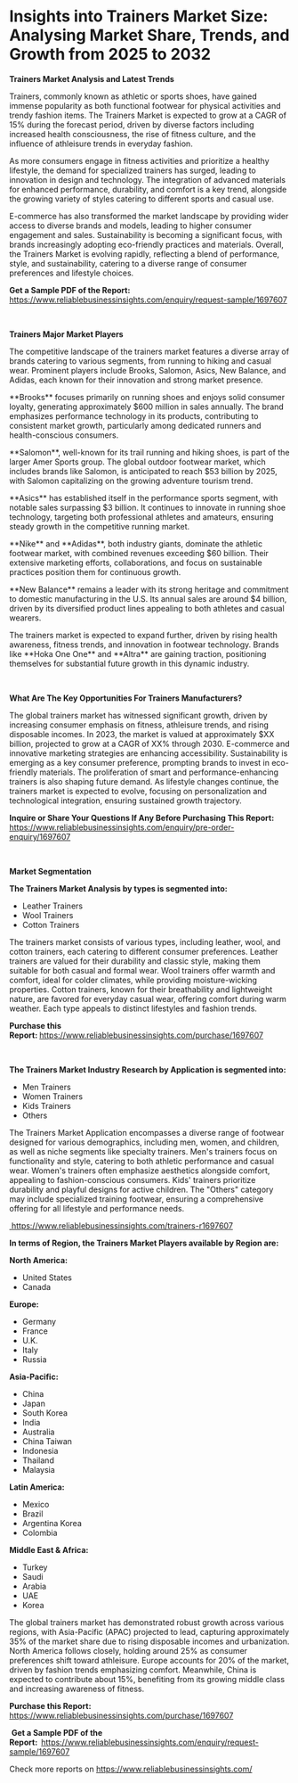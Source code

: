 <p><h1>Insights into Trainers Market Size: Analysing Market Share, Trends, and Growth from 2025 to 2032</h1></p><p><strong>Trainers Market Analysis and Latest Trends</strong></p>
<p><p>Trainers, commonly known as athletic or sports shoes, have gained immense popularity as both functional footwear for physical activities and trendy fashion items. The Trainers Market is expected to grow at a CAGR of 15% during the forecast period, driven by diverse factors including increased health consciousness, the rise of fitness culture, and the influence of athleisure trends in everyday fashion. </p><p>As more consumers engage in fitness activities and prioritize a healthy lifestyle, the demand for specialized trainers has surged, leading to innovation in design and technology. The integration of advanced materials for enhanced performance, durability, and comfort is a key trend, alongside the growing variety of styles catering to different sports and casual use. </p><p>E-commerce has also transformed the market landscape by providing wider access to diverse brands and models, leading to higher consumer engagement and sales. Sustainability is becoming a significant focus, with brands increasingly adopting eco-friendly practices and materials. Overall, the Trainers Market is evolving rapidly, reflecting a blend of performance, style, and sustainability, catering to a diverse range of consumer preferences and lifestyle choices.</p></p>
<p><strong>Get a Sample PDF of the Report:&nbsp;</strong> <a href="https://www.reliablebusinessinsights.com/enquiry/request-sample/1697607?utm_campaign=2286&utm_medium=2&utm_source=Github&utm_content=ia&utm_term=07022025&utm_id=trainers">https://www.reliablebusinessinsights.com/enquiry/request-sample/1697607</a></p>
<p>&nbsp;</p>
<p><strong>Trainers Major Market Players</strong></p>
<p><p>The competitive landscape of the trainers market features a diverse array of brands catering to various segments, from running to hiking and casual wear. Prominent players include Brooks, Salomon, Asics, New Balance, and Adidas, each known for their innovation and strong market presence.</p><p>**Brooks** focuses primarily on running shoes and enjoys solid consumer loyalty, generating approximately $600 million in sales annually. The brand emphasizes performance technology in its products, contributing to consistent market growth, particularly among dedicated runners and health-conscious consumers.</p><p>**Salomon**, well-known for its trail running and hiking shoes, is part of the larger Amer Sports group. The global outdoor footwear market, which includes brands like Salomon, is anticipated to reach $53 billion by 2025, with Salomon capitalizing on the growing adventure tourism trend.</p><p>**Asics** has established itself in the performance sports segment, with notable sales surpassing $3 billion. It continues to innovate in running shoe technology, targeting both professional athletes and amateurs, ensuring steady growth in the competitive running market.</p><p>**Nike** and **Adidas**, both industry giants, dominate the athletic footwear market, with combined revenues exceeding $60 billion. Their extensive marketing efforts, collaborations, and focus on sustainable practices position them for continuous growth.</p><p>**New Balance** remains a leader with its strong heritage and commitment to domestic manufacturing in the U.S. Its annual sales are around $4 billion, driven by its diversified product lines appealing to both athletes and casual wearers.</p><p>The trainers market is expected to expand further, driven by rising health awareness, fitness trends, and innovation in footwear technology. Brands like **Hoka One One** and **Altra** are gaining traction, positioning themselves for substantial future growth in this dynamic industry.</p></p>
<p>&nbsp;</p>
<p><strong>What Are The Key Opportunities For Trainers Manufacturers?</strong></p>
<p><p>The global trainers market has witnessed significant growth, driven by increasing consumer emphasis on fitness, athleisure trends, and rising disposable incomes. In 2023, the market is valued at approximately $XX billion, projected to grow at a CAGR of XX% through 2030. E-commerce and innovative marketing strategies are enhancing accessibility. Sustainability is emerging as a key consumer preference, prompting brands to invest in eco-friendly materials. The proliferation of smart and performance-enhancing trainers is also shaping future demand. As lifestyle changes continue, the trainers market is expected to evolve, focusing on personalization and technological integration, ensuring sustained growth trajectory.</p></p>
<p><strong>Inquire or Share Your Questions If Any Before Purchasing This Report:</strong> <a href="https://www.reliablebusinessinsights.com/enquiry/pre-order-enquiry/1697607?utm_campaign=2286&utm_medium=2&utm_source=Github&utm_content=ia&utm_term=07022025&utm_id=trainers">https://www.reliablebusinessinsights.com/enquiry/pre-order-enquiry/1697607</a></p>
<p>&nbsp;</p>
<p><strong>Market Segmentation</strong></p>
<p><strong>The Trainers Market Analysis by types is segmented into:</strong></p>
<p><ul><li>Leather Trainers</li><li>Wool Trainers</li><li>Cotton Trainers</li></ul></p>
<p><p>The trainers market consists of various types, including leather, wool, and cotton trainers, each catering to different consumer preferences. Leather trainers are valued for their durability and classic style, making them suitable for both casual and formal wear. Wool trainers offer warmth and comfort, ideal for colder climates, while providing moisture-wicking properties. Cotton trainers, known for their breathability and lightweight nature, are favored for everyday casual wear, offering comfort during warm weather. Each type appeals to distinct lifestyles and fashion trends.</p></p>
<p><strong>Purchase this Report:&nbsp;</strong><a href="https://www.reliablebusinessinsights.com/purchase/1697607?utm_campaign=2286&utm_medium=2&utm_source=Github&utm_content=ia&utm_term=07022025&utm_id=trainers">https://www.reliablebusinessinsights.com/purchase/1697607</a></p>
<p>&nbsp;</p>
<p><strong>The Trainers Market Industry Research by Application is segmented into:</strong></p>
<p><ul><li>Men Trainers</li><li>Women Trainers</li><li>Kids Trainers</li><li>Others</li></ul></p>
<p><p>The Trainers Market Application encompasses a diverse range of footwear designed for various demographics, including men, women, and children, as well as niche segments like specialty trainers. Men's trainers focus on functionality and style, catering to both athletic performance and casual wear. Women's trainers often emphasize aesthetics alongside comfort, appealing to fashion-conscious consumers. Kids' trainers prioritize durability and playful designs for active children. The "Others" category may include specialized training footwear, ensuring a comprehensive offering for all lifestyle and performance needs.</p></p>
<p><a href="https://www.reliablebusinessinsights.com/trainers-r1697607?utm_campaign=2286&utm_medium=2&utm_source=Github&utm_content=ia&utm_term=07022025&utm_id=trainers">&nbsp;https://www.reliablebusinessinsights.com/trainers-r1697607</a></p>
<p><strong>In terms of Region, the Trainers Market Players available by Region are:</strong></p>
<p>
    <p> <strong> North America: </strong>
        <ul>
            <li>United States</li>
            <li>Canada</li>
        </ul>
        </p> 
    <p> <strong> Europe: </strong>
        <ul>
            <li>Germany</li>
            <li>France</li>
            <li>U.K.</li>
            <li>Italy</li>
            <li>Russia</li>
        </ul>
        </p> 
    <p> <strong> Asia-Pacific: </strong>
        <ul>
            <li>China</li>
            <li>Japan</li>
            <li>South Korea</li>
            <li>India</li>
            <li>Australia</li>
            <li>China Taiwan</li>
            <li>Indonesia</li>
            <li>Thailand</li>
            <li>Malaysia</li>
        </ul>
        </p> 
    <p> <strong> Latin America: </strong>
        <ul>
            <li>Mexico</li>
            <li>Brazil</li>
            <li>Argentina Korea</li>
            <li>Colombia</li>
        </ul>
        </p> 
    <p> <strong> Middle East & Africa: </strong>
        <ul>
            <li>Turkey</li>
            <li>Saudi</li>
            <li>Arabia</li>
            <li>UAE</li>
            <li>Korea</li>
        </ul>
    </p>
    </p>
<p><p>The global trainers market has demonstrated robust growth across various regions, with Asia-Pacific (APAC) projected to lead, capturing approximately 35% of the market share due to rising disposable incomes and urbanization. North America follows closely, holding around 25% as consumer preferences shift toward athleisure. Europe accounts for 20% of the market, driven by fashion trends emphasizing comfort. Meanwhile, China is expected to contribute about 15%, benefiting from its growing middle class and increasing awareness of fitness.</p></p>
<p><strong>Purchase this Report: </strong><a href="https://www.reliablebusinessinsights.com/purchase/1697607?utm_campaign=2286&utm_medium=2&utm_source=Github&utm_content=ia&utm_term=07022025&utm_id=trainers">https://www.reliablebusinessinsights.com/purchase/1697607</a></p>
<p>&nbsp;<strong>Get a Sample PDF of the Report:&nbsp;&nbsp;</strong><a href="https://www.reliablebusinessinsights.com/enquiry/request-sample/1697607?utm_campaign=2286&utm_medium=2&utm_source=Github&utm_content=ia&utm_term=07022025&utm_id=trainers">https://www.reliablebusinessinsights.com/enquiry/request-sample/1697607</a></p>
<p><strong></strong></p>
<p>Check more reports on <a href="https://www.reliablebusinessinsights.com/?utm_campaign=2286&utm_medium=2&utm_source=Github&utm_content=ia&utm_term=07022025&utm_id=trainers">https://www.reliablebusinessinsights.com/</a></p>
